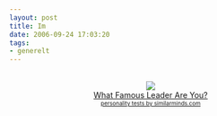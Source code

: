 ```yaml
---
layout: post
title: Im
date: 2006-09-24 17:03:20
tags: 
- generelt
---
```

<div align="center"> <br /><img src="http://images.similarminds.com/leader/6.jpg" /><br /><a href="http://similarminds.com/othertests.html">What Famous Leader Are You?</a><br /><font size="1"><a href="http://similarminds.com">personality tests by similarminds.com</a></font></div>
